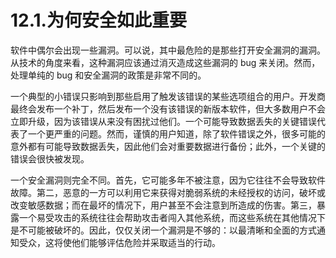# 12.1.为何安全如此重要

软件中偶尔会出现一些漏洞。可以说，其中最危险的是那些打开安全漏洞的漏洞。从技术的角度来看，这种漏洞应该通过消灭造成这些漏洞的 bug 来关闭。然而，处理单纯的 bug 和安全漏洞的政策是非常不同的。

一个典型的小错误只影响到那些启用了触发该错误的某些选项组合的用户。开发商最终会发布一个补丁，然后发布一个没有该错误的新版本软件，但大多数用户不会立即升级，因为该错误从来没有困扰过他们。一个可能导致数据丢失的关键错误代表了一个更严重的问题。然而，谨慎的用户知道，除了软件错误之外，很多可能的意外都有可能导致数据丢失，因此他们会对重要数据进行备份；此外，一个关键的错误会很快被发现。

一个安全漏洞则完全不同。首先，它可能多年不被注意，因为它往往不会导致软件故障。第二，恶意的一方可以利用它来获得对脆弱系统的未经授权的访问，破坏或改变敏感数据；而在最坏的情况下，用户甚至不会注意到所造成的伤害。第三，暴露一个易受攻击的系统往往会帮助攻击者闯入其他系统，而这些系统在其他情况下是不可能被破坏的。因此，仅仅关闭一个漏洞是不够的：以最清晰和全面的方式通知受众，这将使他们能够评估危险并采取适当的行动。
